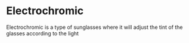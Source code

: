 # Electrochromic 
Electrochromic is a type of sunglasses where it will adjust the tint of the glasses according to the light
